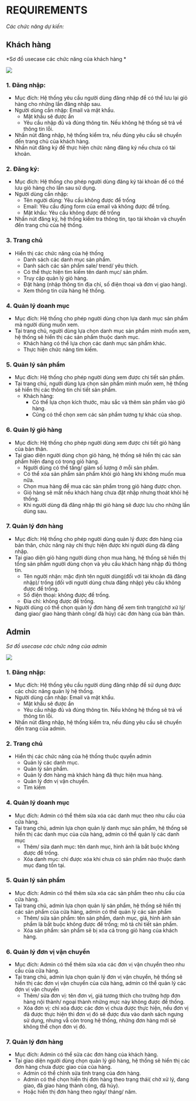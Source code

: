 # REQUIREMENTS 
*Các chức năng dự kiến:*
## Khách hàng

*Sơ đồ usecase các chức năng của khách hàng *

![](image/1.customer-system.svg)

### 1. Đăng nhập: 
- Mục đích: Hệ thống yêu cầu người dùng đăng nhập để có thể lưu lại giỏ hàng cho những lần đăng nhập sau.
- Người dùng cần nhập: Email và mật khẩu.
    - Mật khẩu sẽ được ẩn
    - Yêu cầu nhập đủ và đúng thông tin. Nếu không hệ thống sẽ trả về thông tin lỗi.  
- Nhấn nút đăng nhập, hệ thống kiểm tra, nếu đúng yêu cầu sẽ chuyển đến trang chủ của khách hàng.
- Nhấn nút đăng ký để thực hiện chức năng đăng ký nếu chưa có tài khoản. 
### 2. Đăng ký:
- Mục đích: Hệ thống cho phép người dùng đăng ký tài khoản để có thể lưu giỏ hàng cho lần sau sử dụng.
- Người dùng cần nhập:
    + Tên người dùng: Yêu cầu không được để trống
    + Email: Yêu cầu đúng form của email và không được để trống. 
    + Mật khẩu: Yêu cầu không được để trống
- Nhấn nút đăng ký, hệ thống kiểm tra thông tin, tạo tài khoản và chuyển đến trang chủ của hệ thống.
### 3. Trang chủ
- Hiển thị các chức năng của hệ thống
    + Danh sách các danh mục sản phẩm.
    + Danh sách các sản phẩm sale/ trend/ yêu thích.
    + Có thể thực hiện tìm kiếm tên danh mục/ sản phẩm.
    + Truy cập quản lý giỏ hàng.
    + Đặt hàng (nhập thông tin địa chỉ, số điện thoại và đơn vị giao hàng).
    + Xem thông tin cửa hàng hệ thống.
### 4. Quản lý doanh mục
- Mục đích: Hệ thống cho phép người dùng chọn lựa danh mục sản phẩm mà người dùng muốn xem.
- Tại trang chủ, người dùng lựa chọn danh mục sản phẩm mình muốn xem, hệ thống sẽ hiển thị các sản phẩm thuộc danh mục.
    + Khách hàng có thể lựa chọn các danh mục sản phẩm khác.
    + Thực hiện chức năng tìm kiếm.
### 5. Quản lý sản phẩm
- Mục đích: Hệ thống cho phép người dùng xem được chi tiết sản phẩm.
- Tại trang chủ, người dùng lựa chọn sản phẩm mình muốn xem, hệ thống sẽ hiển thị các thông tin chi tiết sản phẩm.
    + Khách hàng: 
        * Có thể lựa chọn kích thước, màu sắc và thêm sản phẩm vào giỏ hàng.
        * Cũng có thể chọn xem các sản phẩm tương tự khác của shop.
### 6. Quản lý giỏ hàng
- Mục đích: Hệ thống cho phép người dùng xem được chi tiết giỏ hàng của bản thân.
- Tại giao diện người dùng chọn giỏ hàng, hệ thống sẽ hiển thị các sản phẩm hiện đang có trong giỏ hàng.
    + Người dùng có thể tăng/ giảm số lượng ở mỗi sản phẩm.
    + Có thể xóa sản phẩm sản phẩm khỏi giỏ hàng khi không muốn mua nữa.
    + Chọn mua hàng để mua các sản phẩm trong giỏ hàng được chọn.
    + Giỏ hàng sẽ mất nếu khách hàng chưa đặt nhập nhưng thoát khỏi hệ thống.
    + Khi người dùng đã đăng nhập thì giỏ hàng sẽ được lưu cho những lần dùng sau.
### 7. Quản lý đơn hàng
- Mục đích: Hệ thống cho phép người dùng quản lý được đơn hàng của bản thân, chức năng này chỉ thực hiện được khi người dùng đã đăng nhập.
- Tại giao diện giỏ hàng người dùng chọn mua hàng, hệ thống sẽ hiển thị tổng sản phẩm người dùng chọn và yêu cầu khách hàng nhập đủ thông tin.
    + Tên người nhận: mặc định tên người dùng(đối với tài khoản đã đăng nhập)/ trống (đối với người dùng chưa đăng nhập) yêu cầu không được để trống.
    + Số điện thoại: không được để trống.
    + Đia chỉ: không được để trống.
- Người dùng có thể chọn quản lý đơn hàng để xem tình trạng(chờ xử lý/ đang giao/ giao hàng thành công/ đã hủy) các đơn hàng của bản thân.
## Admin

*Sơ đồ usecase các chức năng của admin*

![](image/2.admin-system.svg)

### 1. Đăng nhập: 
- Mục đích: Hệ thống yêu cầu người dùng đăng nhập để sử dụng được các chức năng quản lý hệ thống.
- Người dùng cần nhập: Email và mật khẩu.
    - Mật khẩu sẽ được ẩn
    - Yêu cầu nhập đủ và đúng thông tin. Nếu không hệ thống sẽ trả về thông tin lỗi.  
- Nhấn nút đăng nhập, hệ thống kiểm tra, nếu đúng yêu cầu sẽ chuyển đến trang của admin.
### 2. Trang chủ
- Hiển thị các chức năng của hệ thống thuộc quyền admin
    + Quản lý các danh mục.
    + Quản lý sản phẩm.
    + Quản lý đơn hàng mà khách hàng đã thực hiện mua hàng.
    + Quản lý đơn vị vận chuyển.
    + Tìm kiếm 
### 4. Quản lý doanh mục
- Mục đích: Admin có thể thêm sửa xóa các danh mục theo nhu cầu của cửa hàng.
- Tại trang chủ, admin lựa chọn quản lý danh mục sản phẩm, hệ thống sẽ hiển thị các danh mục của cửa hàng, admin có thể quản lý các danh mục
    + Thêm/ sửa danh mục: tên danh mục, hình ảnh là bắt buộc không được để trống.
    + Xóa danh mục: chỉ được xóa khi chưa có sản phẩm nào thuộc danh mục đang tồn tại.
### 5. Quản lý sản phẩm
- Mục đích: Admin có thể thêm sửa xóa các sản phẩm theo nhu cầu của cửa hàng.
- Tại trang chủ, admin lựa chọn quản lý sản phẩm, hệ thống sẽ hiển thị các sản phẩm của cửa hàng, admin có thể quản lý các sản phẩm
    + Thêm/ sửa sản phẩm: tên sản phẩm, danh mục, giá, hình ảnh sản phẩm là bắt buộc không được để trống; mô tả chi tiết sản phẩm.
    + Xóa sản phẩm: sản phẩm sẽ bị xóa cả trong giỏ hàng của khách hàng.
### 6. Quản lý đơn vị vận chuyển
- Mục đích: Admin có thể thêm sửa xóa các đơn vị vận chuyển theo nhu cầu của cửa hàng.
- Tại trang chủ, admin lựa chọn quản lý đơn vị vận chuyển, hệ thống sẽ hiển thị các đơn vị vận chuyển của cửa hàng, admin có thể quản lý các đợn vị vận chuyển
    + Thêm/ sửa đơn vị: tên đơn vị, giá tương thích cho trường hợp đơn hàng nội thành/ ngoại thành những mực này không được để thống.
    + Xóa đơn vị: chỉ xóa được các đơn vị chưa được thực hiện, nếu đơn vị đã được thực hiện thì đơn vị đó sẽ được đưa vào danh sách ngưng sử dụng, nhưng vẫ còn trong hệ thống, những đơn hàng mới sẽ không thể chọn đơn vị đó.
### 7. Quản lý đơn hàng
- Mục đích: Admin có thể sửa các đơn hàng của khách hàng.
- Tại giao diện người dùng chọn quản lý giỏ hàng, hệ thống sẽ hiển thị các đơn hàng chưa được giao của của hàng.
    + Admin có thể chỉnh sửa tình trạng của đơn hàng.
    + Admin có thể chọn hiển thị đơn hàng theo trạng thái( chờ xử lý, đang giao, đã giao hàng thành công, đã hủy).
    + Hoặc hiển thị đơn hàng theo ngày/ tháng/ năm.
